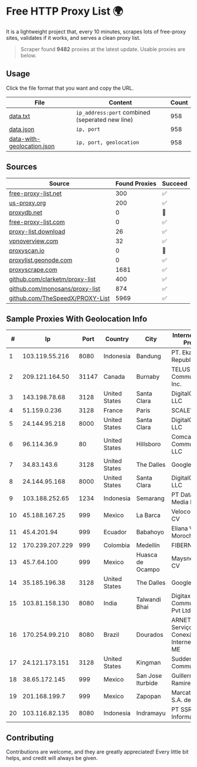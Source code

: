 
# Free HTTP Proxy List 🌍

It is a lightweight project that, every 10 minutes, scrapes lots of free-proxy sites, validates if it works, and serves a clean proxy list.


> Scraper found **9482** proxies at the latest update. Usable proxies are below.

## Usage

Click the file format that you want and copy the URL.


|File|Content|Count|
|----|-------|-----|
|[data.txt](https://raw.githubusercontent.com/themiralay/Proxy-List-World/master/data.txt)|`ip_address:port` combined (seperated new line)|958|
|[data.json](https://raw.githubusercontent.com/themiralay/Proxy-List-World/master/data.json)|`ip, port`|958|
|[data-with-geolocation.json](https://raw.githubusercontent.com/themiralay/Proxy-List-World/master/data-with-geolocation.json)|`ip, port, geolocation`|958|

## Sources

|Source|Found Proxies|Succeed|
|------|-------------|-------|
|[free-proxy-list.net](https://free-proxy-list.net)|300|✅|
|[us-proxy.org](https://www.us-proxy.org)|200|✅|
|[proxydb.net](http://proxydb.net)|0|🚫|
|[free-proxy-list.com](https://free-proxy-list.com/?page=&port=&type%5B%5D=http&type%5B%5D=https&up_time=0&search=Search)|0|✅|
|[proxy-list.download](https://www.proxy-list.download/HTTP)|26|✅|
|[vpnoverview.com](https://vpnoverview.com/privacy/anonymous-browsing/free-proxy-servers)|32|✅|
|[proxyscan.io](https://www.proxyscan.io)|0|🚫|
|[proxylist.geonode.com](https://proxylist.geonode.com/api/proxy-list?limit=300&page=1&sort_by=lastChecked&sort_type=desc&protocols=http,https)|0|✅|
|[proxyscrape.com](https://api.proxyscrape.com/v2/?request=displayproxies&protocol=http&timeout=10000&country=all&ssl=all&anonymity=all)|1681|✅|
|[github.com/clarketm/proxy-list](https://raw.githubusercontent.com/clarketm/proxy-list/master/proxy-list-raw.txt)|400|✅|
|[github.com/monosans/proxy-list](https://raw.githubusercontent.com/monosans/proxy-list/main/proxies/http.txt)|874|✅|
|[github.com/TheSpeedX/PROXY-List](https://raw.githubusercontent.com/TheSpeedX/PROXY-List/master/http.txt)|5969|✅|


## Sample Proxies With Geolocation Info

|#|Ip|Port|Country|City|Internet Service Provider|
|-|--|----|-------|----|-------------------------|
|1|103.119.55.216|8080|Indonesia|Bandung|PT. Eka Mas Republik|
|2|209.121.164.50|31147|Canada|Burnaby|TELUS Communications Inc.|
|3|143.198.78.68|3128|United States|Santa Clara|DigitalOcean, LLC|
|4|51.159.0.236|3128|France|Paris|SCALEWAY|
|5|24.144.95.218|8000|United States|Santa Clara|DigitalOcean, LLC|
|6|96.114.36.9|80|United States|Hillsboro|Comcast Cable Communications, LLC|
|7|34.83.143.6|3128|United States|The Dalles|Google LLC|
|8|24.144.95.168|8000|United States|Santa Clara|DigitalOcean, LLC|
|9|103.188.252.65|1234|Indonesia|Semarang|PT Data Lintas Media Indonesia|
|10|45.188.167.25|999|Mexico|La Barca|Velocom SA De CV|
|11|45.4.201.94|999|Ecuador|Babahoyo|Eliana Vanessa Morocho Oña|
|12|170.239.207.229|999|Colombia|Medellín|FIBERNET|
|13|45.7.64.100|999|Mexico|Huasca de Ocampo|Maysnet SA De CV|
|14|35.185.196.38|3128|United States|The Dalles|Google LLC|
|15|103.81.158.130|8080|India|Talwandi Bhai|Digitax India Communications Pvt Ltd.|
|16|170.254.99.210|8080|Brazil|Dourados|ARNET- Serviços de Conexão à Internet Ltda.-ME|
|17|24.121.173.151|3128|United States|Kingman|Suddenlink Communications|
|18|38.65.172.145|999|Mexico|San Jose Iturbide|Guillermo Robles Ramirez|
|19|201.168.199.7|999|Mexico|Zapopan|Marcatel Com, S.A. de C.V.|
|20|103.116.82.135|8080|Indonesia|Indramayu|PT SSR Digital Informatika|



## Contributing

Contributions are welcome, and they are greatly appreciated! Every
little bit helps, and credit will always be given.

